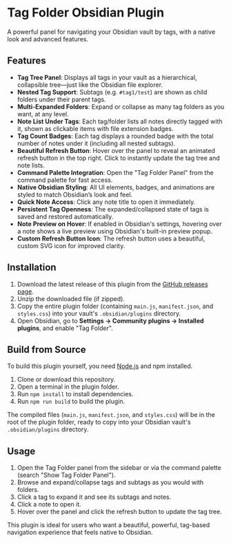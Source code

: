# Tag Folder Obsidian Plugin

A powerful panel for navigating your Obsidian vault by tags, with a native look and advanced features.

## Features
- **Tag Tree Panel**: Displays all tags in your vault as a hierarchical, collapsible tree—just like the Obsidian file explorer.
- **Nested Tag Support**: Subtags (e.g. `#tag1/test`) are shown as child folders under their parent tags.
- **Multi-Expanded Folders**: Expand or collapse as many tag folders as you want, at any level.
- **Note List Under Tags**: Each tag/folder lists all notes directly tagged with it, shown as clickable items with file extension badges.
- **Tag Count Badges**: Each tag displays a rounded badge with the total number of notes under it (including all nested subtags).
- **Beautiful Refresh Button**: Hover over the panel to reveal an animated refresh button in the top right. Click to instantly update the tag tree and note lists.
- **Command Palette Integration**: Open the "Tag Folder Panel" from the command palette for fast access.
- **Native Obsidian Styling**: All UI elements, badges, and animations are styled to match Obsidian’s look and feel.
- **Quick Note Access**: Click any note title to open it immediately.
- **Persistent Tag Openness**: The expanded/collapsed state of tags is saved and restored automatically.
- **Note Preview on Hover**: If enabled in Obsidian's settings, hovering over a note shows a live preview using Obsidian's built-in preview popup.
- **Custom Refresh Button Icon**: The refresh button uses a beautiful, custom SVG icon for improved clarity.

## Installation

1. Download the latest release of this plugin from the [GitHub releases page](https://github.com/YOUR_GITHUB_REPO/releases).
2. Unzip the downloaded file (if zipped).
3. Copy the entire plugin folder (containing `main.js`, `manifest.json`, and `styles.css`) into your vault's `.obsidian/plugins` directory.
4. Open Obsidian, go to **Settings → Community plugins → Installed plugins**, and enable "Tag Folder".

## Build from Source

To build this plugin yourself, you need [Node.js](https://nodejs.org/) and npm installed.

1. Clone or download this repository.
2. Open a terminal in the plugin folder.
3. Run `npm install` to install dependencies.
4. Run `npm run build` to build the plugin.

The compiled files (`main.js`, `manifest.json`, and `styles.css`) will be in the root of the plugin folder, ready to copy into your Obsidian vault's `.obsidian/plugins` directory.

## Usage
1. Open the Tag Folder panel from the sidebar or via the command palette (search "Show Tag Folder Panel").
2. Browse and expand/collapse tags and subtags as you would with folders.
3. Click a tag to expand it and see its subtags and notes.
4. Click a note to open it.
5. Hover over the panel and click the refresh button to update the tag tree.

This plugin is ideal for users who want a beautiful, powerful, tag-based navigation experience that feels native to Obsidian.